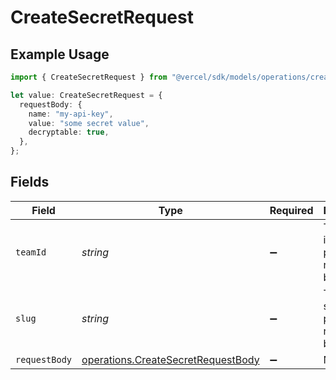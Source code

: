 # CreateSecretRequest

## Example Usage

```typescript
import { CreateSecretRequest } from "@vercel/sdk/models/operations/createsecret.js";

let value: CreateSecretRequest = {
  requestBody: {
    name: "my-api-key",
    value: "some secret value",
    decryptable: true,
  },
};
```

## Fields

| Field                                                                                    | Type                                                                                     | Required                                                                                 | Description                                                                              |
| ---------------------------------------------------------------------------------------- | ---------------------------------------------------------------------------------------- | ---------------------------------------------------------------------------------------- | ---------------------------------------------------------------------------------------- |
| `teamId`                                                                                 | *string*                                                                                 | :heavy_minus_sign:                                                                       | The Team identifier to perform the request on behalf of.                                 |
| `slug`                                                                                   | *string*                                                                                 | :heavy_minus_sign:                                                                       | The Team slug to perform the request on behalf of.                                       |
| `requestBody`                                                                            | [operations.CreateSecretRequestBody](../../models/operations/createsecretrequestbody.md) | :heavy_minus_sign:                                                                       | N/A                                                                                      |